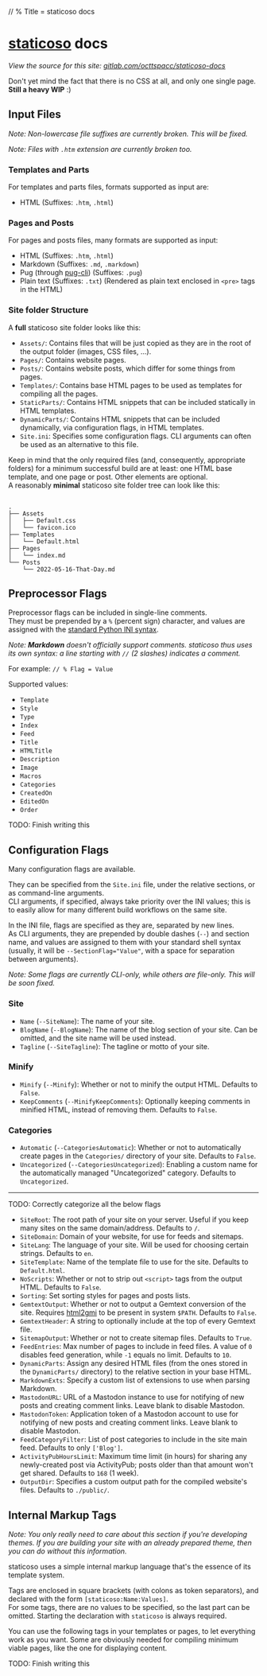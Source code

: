 // % Title = staticoso docs

# <a href="https://gitlab.com/octtspacc/staticoso">staticoso</a> docs

_View the source for this site: [gitlab.com/octtspacc/staticoso-docs](https://gitlab.com/octtspacc/staticoso-docs)_

Don't yet mind the fact that there is no CSS at all, and only one single page. **Still a heavy WIP** :)


## Input Files

_Note: Non-lowercase file suffixes are currently broken. This will be fixed._

_Note: Files with `.htm` extension are currently broken too._

### Templates and Parts

For templates and parts files, formats supported as input are:

- HTML (Suffixes: `.htm`, `.html`)

### Pages and Posts

For pages and posts files, many formats are supported as input:

- HTML (Suffixes: `.htm`, `.html`)
- Markdown (Suffixes: `.md`, `.markdown`)
- Pug (through [pug-cli](https://npmjs.com/package/pug-cli)) (Suffixes: `.pug`)
- Plain text (Suffixes: `.txt`) (Rendered as plain text enclosed in `<pre>` tags in the HTML)

### Site folder Structure

A **full** staticoso site folder looks like this:

- `Assets/`: Contains files that will be just copied as they are in the root of the output folder (images, CSS files, ...).
- `Pages/`: Contains website pages.
- `Posts/`: Contains website posts, which differ for some things from pages.
- `Templates/`: Contains base HTML pages to be used as templates for compiling all the pages.
- `StaticParts/`: Contains HTML snippets that can be included statically in HTML templates.
- `DynamicParts/`: Contains HTML snippets that can be included dynamically, via configuration flags, in HTML templates. 
- `Site.ini`: Specifies some configuration flags. CLI arguments can often be used as an alternative to this file.

Keep in mind that the only required files (and, consequently, appropriate folders) for a minimum successful build are at least: one HTML base template, and one page or post. Other elements are optional.  
A reasonably **minimal** staticoso site folder tree can look like this:

<pre><code>
.
├── Assets
│   ├── Default.css
│   └── favicon.ico
├── Templates
│   └── Default.html
├── Pages
│   └── index.md
└── Posts
    └── 2022-05-16-That-Day.md
</code></pre>


## Preprocessor Flags

Preprocessor flags can be included in single-line comments.  
They must be prepended by a `%` (percent sign) character, and values are assigned with the [standard Python INI syntax](https://docs.python.org/3/library/configparser.html#supported-ini-file-structure).

_Note: **Markdown** doesn't officially support comments. staticoso thus uses its own syntax: a line starting with `//` (2 slashes) indicates a comment._

For example:
`// % Flag = Value`

Supported values:

- `Template`
- `Style`
- `Type`
- `Index`
- `Feed`
- `Title`
- `HTMLTitle`
- `Description`
- `Image`
- `Macros`
- `Categories`
- `CreatedOn`
- `EditedOn`
- `Order`

TODO: Finish writing this


## Configuration Flags

Many configuration flags are available.

They can be specified from the `Site.ini` file, under the relative sections, or as command-line arguments.  
CLI arguments, if specified, always take priority over the INI values; this is to easily allow for many different build workflows on the same site.

In the INI file, flags are specified as they are, separated by new lines.  
As CLI arguments, they are prepended by double dashes (`--`) and section name, and values are assigned to them with your standard shell syntax (usually, it will be `--SectionFlag="Value"`, with a space for separation between arguments).

_Note: Some flags are currently CLI-only, while others are file-only. This will be soon fixed._

### Site

- `Name` (`--SiteName`): The name of your site.
- `BlogName` (`--BlogName`): The name of the blog section of your site. Can be omitted, and the site name will be used instead.
- `Tagline` (`--SiteTagline`): The tagline or motto of your site.

### Minify

- `Minify` (`--Minify`): Whether or not to minify the output HTML. Defaults to `False`.
- `KeepComments` (`--MinifyKeepComments`): Optionally keeping comments in minified HTML, instead of removing them. Defaults to `False`.

### Categories

- `Automatic` (`--CategoriesAutomatic`): Whether or not to automatically create pages in the `Categories/` directory of your site. Defaults to `False`.
- `Uncategorized` (`--CategoriesUncategorized`): Enabling a custom name for the automatically managed "Uncategorized" category. Defaults to `Uncategorized`.

---

TODO: Correctly categorize all the below flags

- `SiteRoot`: The root path of your site on your server. Useful if you keep many sites on the same domain/address. Defaults to `/`.
- `SiteDomain`: Domain of your website, for use for feeds and sitemaps.
- `SiteLang`: The language of your site. Will be used for choosing certain strings. Defaults to `en`.
- `SiteTemplate`: Name of the template file to use for the site. Defaults to `Default.html`.
- `NoScripts`: Whether or not to strip out `<script>` tags from the output HTML. Defaults to `False`.
- `Sorting`: Set sorting styles for pages and posts lists.
- `GemtextOutput`: Whether or not to output a Gemtext conversion of the site. Requires [html2gmi](https://github.com/LukeEmmet/html2gmi) to be present in system `$PATH`. Defaults to `False`.
- `GemtextHeader`: A string to optionally include at the top of every Gemtext file.
- `SitemapOutput`: Whether or not to create sitemap files. Defaults to `True`.
- `FeedEntries`: Max number of pages to include in feed files. A value of `0` disables feed generation, while `-1` equals no limit. Defaults to `10`.
- `DynamicParts`: Assign any desired HTML files (from the ones stored in the `DynamicParts/` directory) to the relative section in your base HTML.
- `MarkdownExts`: Specify a custom list of extensions to use when parsing Markdown.
- `MastodonURL`: URL of a Mastodon instance to use for notifying of new posts and creating comment links. Leave blank to disable Mastodon.
- `MastodonToken`: Application token of a Mastodon account to use for notifying of new posts and creating comment links. Leave blank to disable Mastodon.
- `FeedCategoryFilter`: List of post categories to include in the site main feed. Defaults to only `['Blog']`.
- `ActivityPubHoursLimit`: Maximum time limit (in hours) for sharing any newly-created post via ActivityPub; posts older than that amount won't get shared. Defaults to `168` (1 week).
- `OutputDir`: Specifies a custom output path for the compiled website's files. Defaults to `./public/`.


## Internal Markup Tags

_Note: You only really need to care about this section if you're developing themes. If you are building your site with an already prepared theme, then you can do without this information._

staticoso uses a simple internal markup language that's the essence of its template system.

Tags are enclosed in square brackets (with colons as token separators), and declared with the form `[staticoso:Name:Values]`.  
For some tags, there are no values to be specified, so the last part can be omitted. Starting the declaration with `staticoso` is always required.

You can use the following tags in your templates or pages, to let everything work as you want. Some are obviously needed for compiling minimum viable pages, like the one for displaying content.

TODO: Finish writing this
